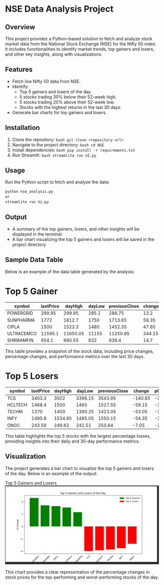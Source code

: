 # NSE Data Analysis Project

## Overview
This project provides a Python-based solution to fetch and analyze stock market data from the National Stock Exchange (NSE) for the Nifty 50 index. It includes functionalities to identify market trends, top gainers and losers, and other key insights, along with visualizations.

## Features
- Fetch live Nifty 50 data from NSE.
- Identify:
    - Top 5 gainers and losers of the day.
    - 5 stocks trading 30% below their 52-week high.
    - 5 stocks trading 20% above their 52-week low.
    - Stocks with the highest returns in the last 30 days.
- Generate bar charts for top gainers and losers.

## Installation
1. Clone the repository:
        ```bash
        git clone <repository-url>
        ```
2. Navigate to the project directory:
        ```bash
        cd NSE
        ```
3. Install dependencies:
        ```bash
        pip install -r requirements.txt
        ```
4. Run Streamlit:
        ```bash
        streamlite run UI.py
        ```

## Usage
Run the Python script to fetch and analyze the data:
```bash
python nse_analysis.py
or
streamlite run Ui.py
```

## Output
- A summary of the top gainers, losers, and other insights will be displayed in the terminal.
- A bar chart visualizing the top 5 gainers and losers will be saved in the project directory.



## Sample Data Table

Below is an example of the data table generated by the analysis:

# Top 5 Gainer

| symbol      | lastPrice | dayHigh  | dayLow   | previousClose | change  | pChange | yearHigh | yearLow | perChange30d |
|-------------|-----------|----------|----------|---------------|---------|---------|----------|---------|--------------|
| POWERGRID   | 299.95    | 299.95   | 285.1    | 286.75        | 13.2    | 4.6     | 366.25   | 247.3   | 13.56        |
| SUNPHARMA   | 1772      | 1812.7   | 1750     | 1713.65       | 58.35   | 3.41    | 1960.35  | 1377.2  | 8.11         |
| CIPLA       | 1500      | 1523.3   | 1480     | 1452.35       | 47.65   | 3.28    | 1702.05  | 1317.25 | 3.18         |
| ULTRACEMCO  | 11595.1   | 11650.05 | 11155    | 11250.95      | 344.15  | 3.06    | 12145.35 | 9250    | 8.8          |
| SHRIRAMFIN  | 654.1     | 660.55   | 632      | 639.4         | 14.7    | 2.3     | 730.45   | 438.6   | 2.91         |

This table provides a snapshot of the stock data, including price changes, percentage changes, and performance metrics over the last 30 days.

# Top 5 Losers

| symbol   | lastPrice | dayHigh | dayLow   | previousClose | change   | pChange | yearHigh | yearLow  | perChange30d |
|----------|-----------|---------|----------|---------------|----------|---------|----------|----------|--------------|
| TCS      | 3403.3    | 3502    | 3396.15  | 3543.95       | -140.65  | -3.97   | 4592.25  | 3396.15  | 1.46         |
| HCLTECH  | 1468.4    | 1500    | 1465     | 1527.55       | -59.15   | -3.87   | 2012.2   | 1235     | -2.85        |
| TECHM    | 1370      | 1400    | 1360.25  | 1423.05       | -53.05   | -3.73   | 1807.7   | 1162.95  | -4.69        |
| INFY     | 1495.8    | 1534.65 | 1485.05  | 1550.15       | -54.35   | -3.51   | 2006.45  | 1358.35  | -9.27        |
| ONGC     | 243.59    | 249.62  | 242.51   | 250.64        | -7.05    | -2.81   | 345      | 215.48   | 11.33        |

This table highlights the top 5 stocks with the largest percentage losses, providing insights into their daily and 30-day performance metrics.


## Visualization

The project generates a bar chart to visualize the top 5 gainers and losers of the day. Below is an example of the output:

Top 5 Gainers and Losers ![alt text](image/image.png)

This chart provides a clear representation of the percentage changes in stock prices for the top-performing and worst-performing stocks of the day.